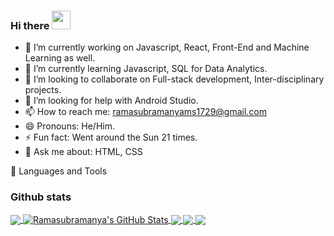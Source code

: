 ### Hi there <img src="https://raw.githubusercontent.com/MartinHeinz/MartinHeinz/master/wave.gif" width="30px">

- 🔭 I’m currently working on Javascript, React, Front-End and Machine Learning as well.
- 🌱 I’m currently learning Javascript, SQL for Data Analytics.
- 👯 I’m looking to collaborate on Full-stack development, Inter-disciplinary projects.
- 🤔 I’m looking for help with Android Studio.
- 📫 How to reach me: ramasubramanyams1729@gmail.com
- 😄 Pronouns: He/Him.
- ⚡ Fun fact: Went around the Sun 21 times.
- 💬 Ask me about: HTML, CSS

🧰 Languages and Tools

### Github stats

<a href="https://github.com/Ramasubramanya-MS">
  <img align="center" src="https://github-readme-stats.vercel.app/api/top-langs/?username=Ramasubramanya-MS&layout=compact&title_color=ffffff&text_color=c9cacc&icon_color=2bbc8a&bg_color=1d1f21&langs_count=6" />
</a>

<a href="https://github.com/Ramasubramanya-MS">
  <img align="center" src="https://github-readme-stats.vercel.app/api?username=Ramasubramanya-MS&show_icons=true&line_height=27&count_private=true&title_color=ffffff&text_color=c9cacc&icon_color=2bbc8a&bg_color=1d1f21" alt="Ramasubramanya's GitHub Stats" />
</a>

<a href="https://github.com/Ramasubramanya-MS/Programs">
  <img align="center" src="https://github-readme-stats.vercel.app/api/top-langs/?username=Ramasubramanya-MS&repo=Programs&title_color=ffffff&text_color=c9cacc&icon_color=2bbc8a&bg_color=1d1f21" />
</a>

<a href="https://github.com/Ramasubramanya-MS/Machine-Learning-and-misc">
  <img align="center" src="https://github-readme-stats.vercel.app/api/pin/?username=Ramasubramanya-MS&repo=Machine-Learning-and-Misc&title_color=ffffff&text_color=c9cacc&icon_color=2bbc8a&bg_color=1d1f21" />
</a>


<a href="https://github.com/Ramasubramanya-MS/Web-Developement-React-misc">
  <img align="center" src="https://github-readme-stats.vercel.app/api/pin/?username=Ramasubramanya-MS&repo=Web-Developement-React-misc&title_color=ffffff&text_color=c9cacc&icon_color=2bbc8a&bg_color=1d1f21" />
</a>


